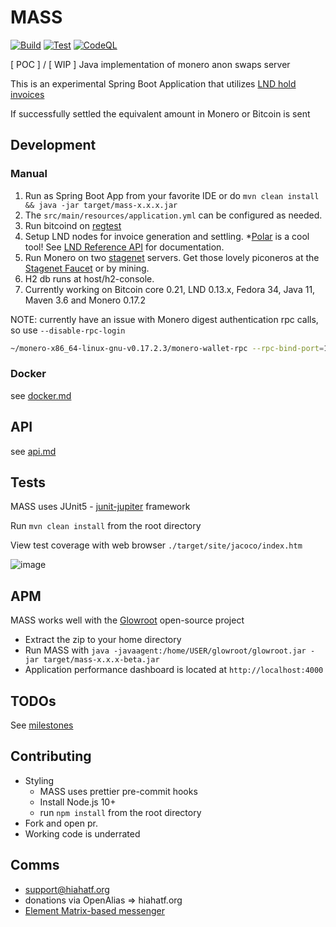 # MASS

[![Build](https://github.com/hyahatiph-labs/mass/actions/workflows/build.yml/badge.svg)](https://github.com/hyahatiph-labs/mass/actions/workflows/build.yml)
[![Test](https://github.com/hyahatiph-labs/mass/actions/workflows/test.yml/badge.svg)](https://github.com/hyahatiph-labs/mass/actions/workflows/test.yml)
[![CodeQL](https://github.com/hyahatiph-labs/mass/actions/workflows/codeql-analysis.yml/badge.svg)](https://github.com/hyahatiph-labs/mass/actions/workflows/codeql-analysis.yml)

[ POC ] / [ WIP ] Java implementation of monero anon swaps server

This is an experimental Spring Boot Application that utilizes [LND hold invoices](https://wiki.ion.radar.tech/tech/research/hodl-invoice)

If successfully settled the equivalent amount in Monero or Bitcoin is sent

## Development

### Manual

1. Run as Spring Boot App from your favorite IDE or do `mvn clean install && java -jar target/mass-x.x.x.jar`
2. The `src/main/resources/application.yml` can be configured as needed.
3. Run bitcoind on [regtest](https://developer.bitcoin.org/examples/testing.html)
4. Setup LND nodes for invoice generation and settling. *[Polar](https://lightningpolar.com/) is a cool tool! See [LND Reference API](https://api.lightning.community/#lnd-rest-api-reference) for documentation.
5. Run Monero on two [stagenet](https://monerodocs.org/infrastructure/networks/) servers. Get those lovely piconeros at the [Stagenet Faucet](https://melo.tools/faucet/stagenet/) or by mining.
6. H2 db runs at host/h2-console.
7. Currently working on Bitcoin core 0.21, LND 0.13.x, Fedora 34, Java 11, Maven 3.6 and Monero 0.17.2

NOTE: currently have an issue with Monero digest authentication rpc calls, so use `--disable-rpc-login`

```bash
~/monero-x86_64-linux-gnu-v0.17.2.3/monero-wallet-rpc --rpc-bind-port=18083 --wallet-dir=/home/USER/Monero/wallets/mass/ --disable-rpc-login --stagenet
```

### Docker

see [docker.md](./docker.md)

## API

see [api.md](./api.md)

## Tests

MASS uses JUnit5 - [junit-jupiter](https://junit.org/junit5/) framework

Run `mvn clean install` from the root directory

View test coverage with web browser `./target/site/jacoco/index.htm`

![image](https://user-images.githubusercontent.com/13033037/126047819-09fe351a-be62-4bf9-bd5f-cb3580862c6e.png)

## APM

MASS works well with the [Glowroot](https://glowroot.org/) open-source project
* Extract the zip to your home directory
* Run MASS with `java -javaagent:/home/USER/glowroot/glowroot.jar -jar target/mass-x.x.x-beta.jar`
* Application performance dashboard is located at `http://localhost:4000`

## TODOs

See [milestones](https://github.com/hyahatiph-labs/mass/milestones)

## Contributing

* Styling
    * MASS uses prettier pre-commit hooks
    * Install Node.js 10+
    * run `npm install` from the root directory
* Fork and open pr.
* Working code is underrated

## Comms

* support@hiahatf.org
* donations via OpenAlias => hiahatf.org
* [Element Matrix-based messenger](https://matrix.to/#/#hiahatf:matrix.org)
